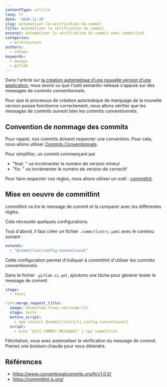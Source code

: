 ```yaml
---
contentType: article
lang: fr
date: '2024-11-26'
slug: automatiser-la-verification-du-commit
title: Automatiser la vérification du commit
excerpt: Automatiser la vérification du commit avec commitlint
categories:
  - architecture
authors:
  - tthuon
keywords:
  - devops
  - gitlab
---
```


Dans l'article sur [la création automatique d'une nouvelle version d'une application](fr/automatiser-la-creation-de-la-version-dune-application-avec-semantic-release/), nous avons vu que l'outil semantic-release s'appuie sur des messages de commits conventionnels.

Pour que le processus de création automatique de marquage de la nouvelle version puisse fonctionne correctement, nous allons vérifier que les messages de commits suivent bien les commits conventionnels.

## Convention de nommage des commits

Pour rappel, nos commits doivent respecter une convention. Pour cela, nous allons utiliser [Commits Conventionnels](https://www.conventionalcommits.org/fr/v1.0.0/).

Pour simplifier, un commit commençant par 
- "feat: " va incrémenter le numéro de version mineur
- "fix: " va incrémenter le numéro de version de correctif

Pour faire respecter ces règles, nous allons utiliser un outil : [commitlint](https://commitlint.js.org/).

## Mise en oeuvre de commitlint

commitlint va lire le message de commit et la comparer avec les différentes règles.

Cela nécessite quelques configurations.

Tout d'abord, il faut créer un fichier `.commitlintrc.yaml` avec le contenu suivant : 

```yaml
extends:
  - "@commitlint/config-conventional"
```

Cette configuration permet d'indiquer à commitlint d'utiliser les commits conventionnels.

Dans le fichier `.gitlab-ci.yml`, ajoutons une tâche pour générer tester le message de commit.

```yaml
stage:
  - tests

lint:merge_request_title:
  image: dockerhub.ftven.net/node:lts
  stage: tests
  before_script:
    - npm install @commitlint/{cli,config-conventional}
  script:
    - echo "${CI_COMMIT_MESSAGE}" | npx commitlint
```

Félicitation, vous avez automatiser la vérification du message de commit. Prenez une boisson chaude pour vous détendre.

## Références

- https://www.conventionalcommits.org/fr/v1.0.0/
- https://commitlint.js.org/

